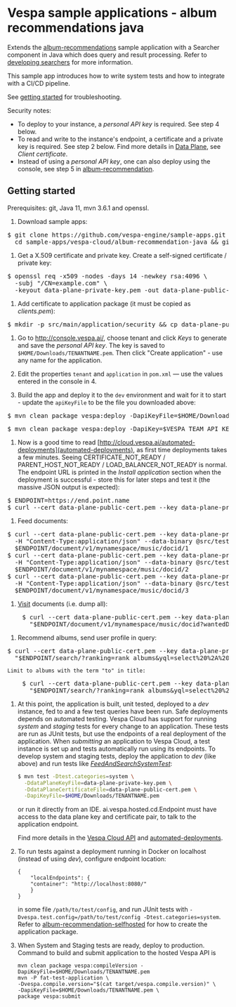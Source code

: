 <!-- Copyright 2019 Oath Inc. Licensed under the terms of the Apache 2.0 license. See LICENSE in the project root. -->
# Vespa sample applications - album recommendations java

Extends the [album-recommendations](../album-recommendations) sample application with a Searcher component in Java
which does query and result processing. Refer to
[developing searchers](http://docs.vespa.ai/documentation/searcher-development.html) for more information.

This sample app introduces how to write system tests and how to integrate with a CI/CD pipeline.

See [getting started](http://cloud.vespa.ai/getting-started.html) for troubleshooting.

Security notes:
*   To deploy to your instance, a _personal API key_ is required.
    See step 4 below.
*   To read and write to the instance's endpoint, a certificate and a private key is required.
    See step 2 below.
    Find more details in [Data Plane](https://cloud.vespa.ai/security-model.html#data-plane), see _Client certificate_.
*   Instead of using a _personal API key_, one can also deploy using the console, see step 5 in
    [album-recommendation](../album-recommendation/README.md).



## Getting started
Prerequisites: git, Java 11, mvn 3.6.1 and openssl.

1.  Download sample apps:

<pre data-test="exec">
$ git clone https://github.com/vespa-engine/sample-apps.git && \
  cd sample-apps/vespa-cloud/album-recommendation-java && git checkout kkraune/auto-testing
</pre>

1.  Get a X.509 certificate and private key. Create a self-signed certificate / private key:
<pre data-test="exec">
$ openssl req -x509 -nodes -days 14 -newkey rsa:4096 \
  -subj "/CN=example.com" \
  -keyout data-plane-private-key.pem -out data-plane-public-cert.pem
</pre>

1.  Add certificate to application package (it must be copied as _clients.pem_):
<pre data-test="exec">
$ mkdir -p src/main/application/security && cp data-plane-public-cert.pem src/main/application/security/clients.pem
</pre>

1.  Go to http://console.vespa.ai/, choose tenant and click _Keys_ to generate and save the _personal API key_.
    The key is saved to `$HOME/Downloads/TENANTNAME.pem`.
    Then click "Create application" - use any name for the application.

1.  Edit the properties `tenant` and `application` in `pom.xml` —
    use the values entered in the console in 4.
 
1.  Build the app and deploy it to the `dev` environment and wait for it to start -
    update the `apiKeyFile` to be the file you downloaded above:
<pre>
$ mvn clean package vespa:deploy -DapiKeyFile=$HOME/Downloads/TENANTNAME.pem
</pre>
<pre data-test="exec">
$ mvn clean package vespa:deploy -DapiKey=$VESPA_TEAM_API_KEY
</pre>

1.  Now is a good time to read [http://cloud.vespa.ai/automated-deployments](automated-deployments),
    as first time deployments takes a few minutes.
    Seeing CERTIFICATE_NOT_READY / PARENT_HOST_NOT_READY / LOAD_BALANCER_NOT_READY is normal.
    The endpoint URL is printed in the _Install application_ section when the deployment is successful -
    store this for later steps and test it (the massive JSON output is expected):
<pre data-test="exec">
$ ENDPOINT=https://end.point.name
$ curl --cert data-plane-public-cert.pem --key data-plane-private-key.pem $ENDPOINT
</pre>

1.  Feed documents:
<pre data-test="exec">
$ curl --cert data-plane-public-cert.pem --key data-plane-private-key.pem \
  -H "Content-Type:application/json" --data-binary @src/test/resources/A-Head-Full-of-Dreams.json \
  $ENDPOINT/document/v1/mynamespace/music/docid/1
$ curl --cert data-plane-public-cert.pem --key data-plane-private-key.pem \
  -H "Content-Type:application/json" --data-binary @src/test/resources/Love-Is-Here-To-Stay.json \
  $ENDPOINT/document/v1/mynamespace/music/docid/2
$ curl --cert data-plane-public-cert.pem --key data-plane-private-key.pem \
  -H "Content-Type:application/json" --data-binary @src/test/resources/Hardwired...To-Self-Destruct.json \
  $ENDPOINT/document/v1/mynamespace/music/docid/3
</pre>

1.  [Visit](https://docs.vespa.ai/documentation/content/visiting.html) documents (i.e. dump all):
<pre data-test="exec">
    $ curl --cert data-plane-public-cert.pem --key data-plane-private-key.pem \
      "$ENDPOINT/document/v1/mynamespace/music/docid?wantedDocumentCount=100"
</pre>
    
1.  Recommend albums, send user profile in query:
<pre data-test="exec">
$ curl --cert data-plane-public-cert.pem --key data-plane-private-key.pem \
  "$ENDPOINT/search/?ranking=rank_albums&yql=select%20%2A%20from%20sources%20%2A%20where%20sddocname%20contains%20%22music%22%3B&ranking.features.query(user_profile)=%7B%7Bcat%3Apop%7D%3A0.8%2C%7Bcat%3Arock%7D%3A0.2%2C%7Bcat%3Ajazz%7D%3A0.1%7D"
</pre>
    Limit to albums with the term "to" in title:
<pre data-test="exec">
    $ curl --cert data-plane-public-cert.pem --key data-plane-private-key.pem \
      "$ENDPOINT/search/?ranking=rank_albums&yql=select%20%2A%20from%20sources%20%2A%20where%20album%20contains%20%22to%22%3B&ranking.features.query(user_profile)=%7B%7Bcat%3Apop%7D%3A0.8%2C%7Bcat%3Arock%7D%3A0.2%2C%7Bcat%3Ajazz%7D%3A0.1%7D"
</pre>

1.  At this point, the application is built, unit tested, deployed to a _dev_ instance, fed to and a few test queries have been run.
    Safe deployments depends on automated testing.
    Vespa Cloud has support for running _system_ and _staging_ tests for every change to an application.
    These tests are run as JUnit tests, but use the endpoints of a real deployment of the application.
    When _submitting_ an application to Vespa Cloud, a test instance is set up and tests automatically run using its endpoints.
    To develop system and staging tests, deploy the application to _dev_ (like above) and run tests like
    [_FeedAndSearchSystemTest_](src/test/java/ai/vespa/example/album/FeedAndSearchSystemTest.java):
    ```sh
    $ mvn test -Dtest.categories=system \
      -DdataPlaneKeyFile=data-plane-private-key.pem \
      -DdataPlaneCertificateFile=data-plane-public-cert.pem \
      -DapiKeyFile=$HOME/Downloads/TENANTNAME.pem
    ```
    or run it directly from an IDE. 
    ai.vespa.hosted.cd.Endpoint must have access to the data plane key and certificate pair,
    to talk to the application endpoint.

    Find more details in the [Vespa Cloud API](https://cloud.vespa.ai/reference/vespa-cloud-api.html) and
    [automated-deployments](https://cloud.vespa.ai/automated-deployments).

1.  To run tests against a deployment running in Docker on localhost (instead of using _dev_),
    configure endpoint location:
    ```
    {
        "localEndpoints": {
        "container": "http://localhost:8080/"
        }
    }
    ```
    in some file `/path/to/test/config`, and run JUnit tests with `-Dvespa.test.config=/path/to/test/config -Dtest.categories=system`.
    Refer to [album-recommendation-selfhosted](../album-recommendation-selfhosted) for how to create the application package.

1.  When System and Staging tests are ready, deploy to production.
    Command to build and submit application to the hosted Vespa API is
    ```
    mvn clean package vespa:compileVersion -DapiKeyFile=$HOME/Downloads/TENANTNAME.pem
    mvn -P fat-test-application \
    -Dvespa.compile.version="$(cat target/vespa.compile.version)" \
    -DapiKeyFile=$HOME/Downloads/TENANTNAME.pem \
    package vespa:submit
    ```
